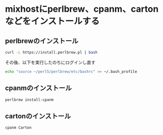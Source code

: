 # mixhostにperlbrew、cpanm、cartonなどをインストールする
<!-- date:2019-05-10 02:49:43 -->

## perlbrewのインストール

``` bash
curl -L https://install.perlbrew.pl | bash
```

その後、以下を実行したのちにログインし直す

``` bash
echo "source ~/perl5/perlbrew/etc/bashrc" >> ~/.bash_profile
```

## cpanmのインストール

``` bash
perlbrew install-cpanm
```

## cartonのインストール

``` bash
cpanm Carton
```